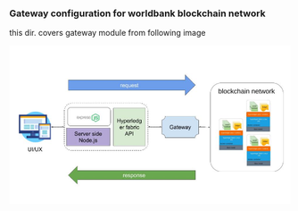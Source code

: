 ### Gateway configuration for worldbank blockchain network

this dir. covers gateway module from following image

![end to end integration](../../images/integration.jpg)

